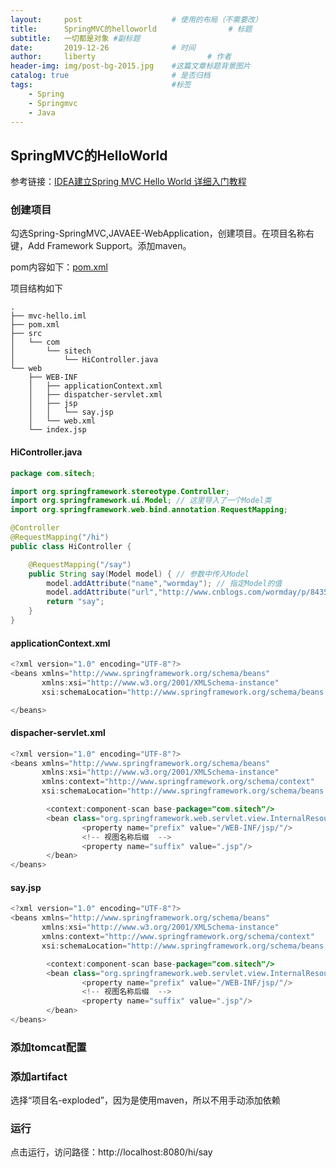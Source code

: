 ```yaml
---
layout:     post   				    # 使用的布局（不需要改）
title:      SpringMVC的helloworld				# 标题 
subtitle:   一切都是对象 #副标题
date:       2019-12-26 				# 时间
author:     liberty 						# 作者
header-img: img/post-bg-2015.jpg 	#这篇文章标题背景图片
catalog: true 						# 是否归档
tags:								#标签
    - Spring
    - Springmvc
    - Java
---
```


## SpringMVC的HelloWorld

参考链接：[IDEA建立Spring MVC Hello World 详细入门教程](https://www.cnblogs.com/wormday/p/8435617.html)

### 创建项目
勾选Spring-SpringMVC,JAVAEE-WebApplication，创建项目。在项目名称右键，Add Framework Support。添加maven。

pom内容如下：[pom.xml](2019-12-26-pom.xml.md)

项目结构如下

```
.
├── mvc-hello.iml
├── pom.xml
├── src
│   └── com
│       └── sitech
│           └── HiController.java
└── web
    ├── WEB-INF
    │   ├── applicationContext.xml
    │   ├── dispatcher-servlet.xml
    │   ├── jsp
    │   │   └── say.jsp
    │   └── web.xml
    └── index.jsp
```

#### HiController.java

```java
package com.sitech;

import org.springframework.stereotype.Controller;
import org.springframework.ui.Model; // 这里导入了一个Model类
import org.springframework.web.bind.annotation.RequestMapping;

@Controller
@RequestMapping("/hi")
public class HiController {

    @RequestMapping("/say")
    public String say(Model model) { // 参数中传入Model
        model.addAttribute("name","wormday"); // 指定Model的值
        model.addAttribute("url","http://www.cnblogs.com/wormday/p/8435617.html"); // 指定Model的值
        return "say";
    }
}
```

#### applicationContext.xml

```java
<?xml version="1.0" encoding="UTF-8"?>
<beans xmlns="http://www.springframework.org/schema/beans"
       xmlns:xsi="http://www.w3.org/2001/XMLSchema-instance"
       xsi:schemaLocation="http://www.springframework.org/schema/beans http://www.springframework.org/schema/beans/spring-beans.xsd">

</beans>
```

#### dispacher-servlet.xml

```java
<?xml version="1.0" encoding="UTF-8"?>
<beans xmlns="http://www.springframework.org/schema/beans"
       xmlns:xsi="http://www.w3.org/2001/XMLSchema-instance"
       xmlns:context="http://www.springframework.org/schema/context"
       xsi:schemaLocation="http://www.springframework.org/schema/beans http://www.springframework.org/schema/beans/spring-beans.xsd http://www.springframework.org/schema/context http://www.springframework.org/schema/context/spring-context.xsd">

        <context:component-scan base-package="com.sitech"/>
        <bean class="org.springframework.web.servlet.view.InternalResourceViewResolver">
                <property name="prefix" value="/WEB-INF/jsp/"/>
                <!-- 视图名称后缀  -->
                <property name="suffix" value=".jsp"/>
        </bean>
</beans>

```

#### say.jsp

```java
<?xml version="1.0" encoding="UTF-8"?>
<beans xmlns="http://www.springframework.org/schema/beans"
       xmlns:xsi="http://www.w3.org/2001/XMLSchema-instance"
       xmlns:context="http://www.springframework.org/schema/context"
       xsi:schemaLocation="http://www.springframework.org/schema/beans http://www.springframework.org/schema/beans/spring-beans.xsd http://www.springframework.org/schema/context http://www.springframework.org/schema/context/spring-context.xsd">

        <context:component-scan base-package="com.sitech"/>
        <bean class="org.springframework.web.servlet.view.InternalResourceViewResolver">
                <property name="prefix" value="/WEB-INF/jsp/"/>
                <!-- 视图名称后缀  -->
                <property name="suffix" value=".jsp"/>
        </bean>
</beans>
```

### 添加tomcat配置

### 添加artifact

选择“项目名-exploded”，因为是使用maven，所以不用手动添加依赖

### 运行

点击运行，访问路径：http://localhost:8080/hi/say

